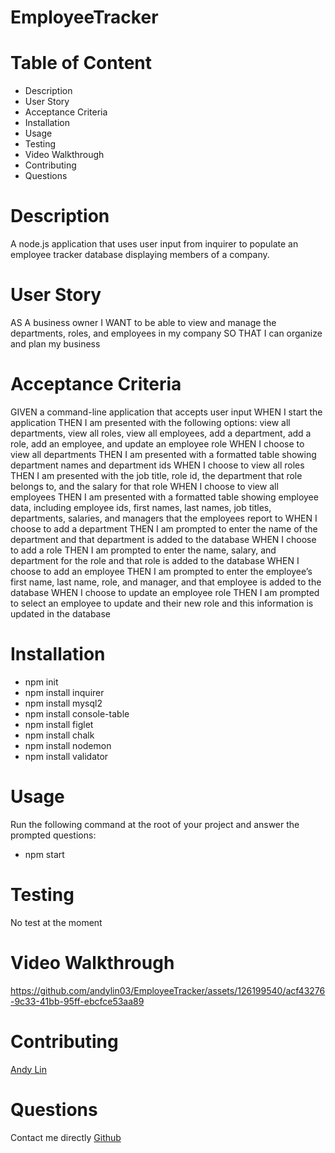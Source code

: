 # EmployeeTracker

# Table of Content 
* Description
* User Story
* Acceptance Criteria
* Installation
* Usage
* Testing
* Video Walkthrough
* Contributing
* Questions

# Description 
 A node.js application that uses user input from inquirer to populate an employee tracker database displaying members of a company.

# User Story 
AS A business owner
I WANT to be able to view and manage the departments, roles, and employees in my company
SO THAT I can organize and plan my business

# Acceptance Criteria 
GIVEN a command-line application that accepts user input
WHEN I start the application
THEN I am presented with the following options: view all departments, view all roles, view all employees, add a department, add a role, add an employee, and update an employee role
WHEN I choose to view all departments
THEN I am presented with a formatted table showing department names and department ids
WHEN I choose to view all roles
THEN I am presented with the job title, role id, the department that role belongs to, and the salary for that role
WHEN I choose to view all employees
THEN I am presented with a formatted table showing employee data, including employee ids, first names, last names, job titles, departments, salaries, and managers that the employees report to
WHEN I choose to add a department
THEN I am prompted to enter the name of the department and that department is added to the database
WHEN I choose to add a role
THEN I am prompted to enter the name, salary, and department for the role and that role is added to the database
WHEN I choose to add an employee
THEN I am prompted to enter the employee’s first name, last name, role, and manager, and that employee is added to the database
WHEN I choose to update an employee role
THEN I am prompted to select an employee to update and their new role and this information is updated in the database

# Installation 
* npm init
* npm install inquirer
* npm install mysql2
* npm install console-table
* npm install figlet
* npm install chalk
* npm install nodemon
* npm install validator

# Usage 
Run the following command at the root of your project and answer the prompted questions:

* npm start

# Testing 
No test at the moment

# Video Walkthrough 



https://github.com/andylin03/EmployeeTracker/assets/126199540/acf43276-9c33-41bb-95ff-ebcfce53aa89


# Contributing 
[Andy Lin](https://github.com/andylin03/EmployeeTracker)
# Questions 
Contact me directly 
[Github](https://github.com/andylin03)
